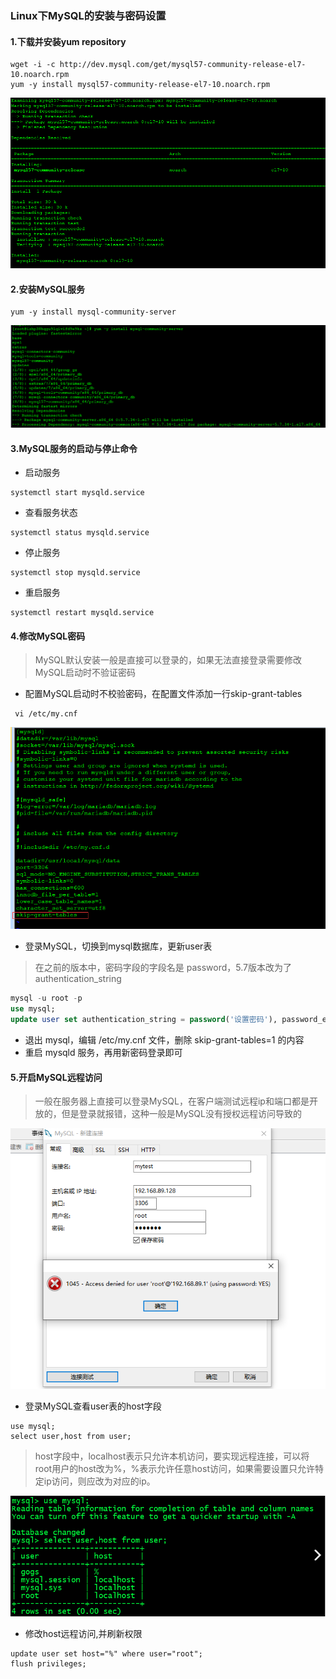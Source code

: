 ### Linux下MySQL的安装与密码设置

#### 1.下载并安装yum repository

```shell
wget -i -c http://dev.mysql.com/get/mysql57-community-release-el7-10.noarch.rpm
yum -y install mysql57-community-release-el7-10.noarch.rpm
```

![image-20210603142929250](images/image-20210603142929250.png)

#### 2.安装MySQL服务

```shell
yum -y install mysql-community-server
```

![image-20210603143022048](images/image-20210603143022048.png)

#### 3.MySQL服务的启动与停止命令

- 启动服务

```shell
systemctl start mysqld.service
```

- 查看服务状态

```shell
systemctl status mysqld.service
```

- 停止服务

```shell
systemctl stop mysqld.service
```

- 重启服务

```shell
systemctl restart mysqld.service
```

#### 4.修改MySQL密码

> MySQL默认安装一般是直接可以登录的，如果无法直接登录需要修改MySQL启动时不验证密码

- 配置MySQL启动时不校验密码，在配置文件添加一行skip-grant-tables

```shell
 vi /etc/my.cnf
```

![image-20210603143718166](images/image-20210603143718166.png)

- 登录MySQL，切换到mysql数据库，更新user表

> 在之前的版本中，密码字段的字段名是 password，5.7版本改为了 authentication_string

```sql
mysql -u root -p
use mysql;
update user set authentication_string = password('设置密码'), password_expired = 'N', password_last_changed = now() where user = 'root';
```

- 退出 mysql，编辑 /etc/my.cnf 文件，删除 skip-grant-tables=1 的内容
- 重启 mysqld 服务，再用新密码登录即可

#### 5.开启MySQL远程访问

> 一般在服务器上直接可以登录MySQL，在客户端测试远程ip和端口都是开放的，但是登录就报错，这种一般是MySQL没有授权远程访问导致的

![连接报错](images/16853007-6ba81102e9206b46.png)

- 登录MySQL查看user表的host字段

```shell
use mysql;
select user,host from user;
```

> host字段中，localhost表示只允许本机访问，要实现远程连接，可以将root用户的host改为%，%表示允许任意host访问，如果需要设置只允许特定ip访问，则应改为对应的ip。

![image-20210603145652089](images/image-20210603145652089.png)

- 修改host远程访问,并刷新权限

```shell
update user set host="%" where user="root";
flush privileges;
```

